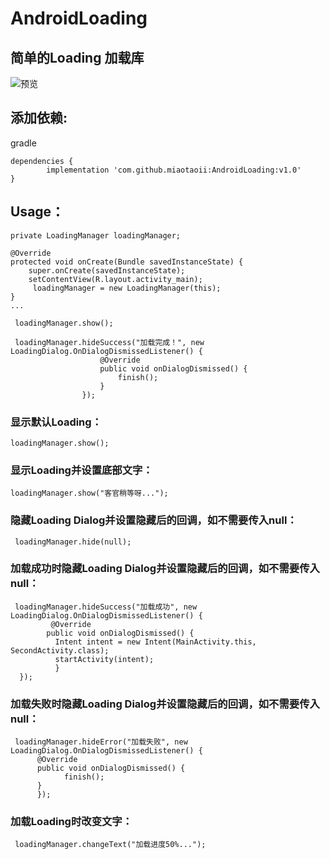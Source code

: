 # AndroidLoading
## 简单的Loading 加载库

![预览](https://github.com/miaotaoii/AndroidLoading/blob/master/show.gif?raw=true)
## 添加依赖: 
gradle

	dependencies {
	        implementation 'com.github.miaotaoii:AndroidLoading:v1.0'
	}

## Usage：

    private LoadingManager loadingManager;

    @Override
    protected void onCreate(Bundle savedInstanceState) {
        super.onCreate(savedInstanceState);
        setContentView(R.layout.activity_main);
         loadingManager = new LoadingManager(this);
    }
    ...
           
     loadingManager.show();
            
     loadingManager.hideSuccess("加载完成！", new LoadingDialog.OnDialogDismissedListener() {
                        @Override
                        public void onDialogDismissed() {
                            finish();
                        }
                    });
                    
### 显示默认Loading：
    loadingManager.show();
### 显示Loading并设置底部文字：
    loadingManager.show("客官稍等呀...");
### 隐藏Loading Dialog并设置隐藏后的回调，如不需要传入null：
     loadingManager.hide(null);
### 加载成功时隐藏Loading Dialog并设置隐藏后的回调，如不需要传入null：
     loadingManager.hideSuccess("加载成功", new LoadingDialog.OnDialogDismissedListener() {
     		 @Override
      		public void onDialogDismissed() {
              Intent intent = new Intent(MainActivity.this, SecondActivity.class);
              startActivity(intent);
              }
      });
### 加载失败时隐藏Loading Dialog并设置隐藏后的回调，如不需要传入null：
     loadingManager.hideError("加载失败", new LoadingDialog.OnDialogDismissedListener() {
          @Override
          public void onDialogDismissed() {
                finish();
          }
          });
### 加载Loading时改变文字：
     loadingManager.changeText("加载进度50%...");








 